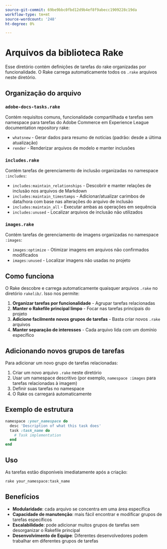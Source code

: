 ```yaml
---
source-git-commit: 69be9bbc0fbd12d9b4ef8f9abecc1909228c19da
workflow-type: tm+mt
source-wordcount: '248'
ht-degree: 0%

---
```

# Arquivos da biblioteca Rake

Esse diretório contém definições de tarefas do rake organizadas por funcionalidade. O Rake carrega automaticamente todos os `.rake` arquivos neste diretório.

## Organização do arquivo

### `adobe-docs-tasks.rake`

Contém requisitos comuns, funcionalidade compartilhada e tarefas sem namespace para tarefas do Adobe Commerce em Experience League documentation repository rake:

- `whatsnew` - Gerar dados para resumo de notícias (padrão: desde a última atualização)
- `render` - Renderizar arquivos de modelo e manter inclusões

### `includes.rake`

Contém tarefas de gerenciamento de inclusão organizadas no namespace `:includes`:

- `includes:maintain_relationships` - Descobrir e manter relações de inclusão nos arquivos de Markdown
- `includes:maintain_timestamps` - Adicionar/atualizar carimbos de data/hora com base nas alterações do arquivo de inclusão
- `includes:maintain_all` - Executar ambas as operações em sequência
- `includes:unused` - Localizar arquivos de inclusão não utilizados

### `images.rake`

Contém tarefas de gerenciamento de imagens organizadas no namespace `:images`:

- `images:optimize` - Otimizar imagens em arquivos não confirmados modificados
- `images:unused` - Localizar imagens não usadas no projeto

## Como funciona

O Rake descobre e carrega automaticamente quaisquer arquivos `.rake` no diretório `rakelib/`. Isso nos permite:

1. **Organizar tarefas por funcionalidade** - Agrupar tarefas relacionadas
2. **Manter o Rakefile principal limpo** - Focar nas tarefas principais do projeto
3. **Adicione facilmente novos grupos de tarefas** - Basta criar novos `.rake` arquivos
4. **Manter separação de interesses** - Cada arquivo lida com um domínio específico

## Adicionando novos grupos de tarefas

Para adicionar um novo grupo de tarefas relacionadas:

1. Criar um novo arquivo `.rake` neste diretório
2. Usar um namespace descritivo (por exemplo, `namespace :images` para tarefas relacionadas à imagem)
3. Definir suas tarefas no namespace
4. O Rake os carregará automaticamente

## Exemplo de estrutura

```ruby
namespace :your_namespace do
  desc 'Description of what this task does'
  task :task_name do
    # Task implementation
  end
end
```

## Uso

As tarefas estão disponíveis imediatamente após a criação:

```bash
rake your_namespace:task_name
```

## Benefícios

- **Modularidade**: cada arquivo se concentra em uma área específica
- **Capacidade de manutenção**: mais fácil encontrar e modificar grupos de tarefas específicos
- **Escalabilidade**: pode adicionar muitos grupos de tarefas sem desorganizar o Rakefile principal
- **Desenvolvimento de Equipe**: Diferentes desenvolvedores podem trabalhar em diferentes grupos de tarefas
